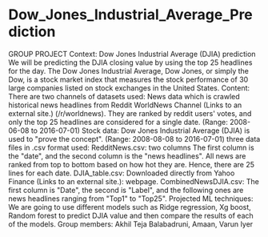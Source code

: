 # Dow_Jones_Industrial_Average_Prediction
GROUP PROJECT  Context:  Dow Jones Industrial Average (DJIA) prediction We will be predicting the DJIA closing value by using the top 25 headlines for the day.  The Dow Jones Industrial Average, Dow Jones, or simply the Dow, is a stock market index that measures the stock performance of 30 large companies listed on stock exchanges in the United States.  Content:  There are two channels of datasets used:  News data which is crawled historical news headlines from Reddit WorldNews Channel (Links to an external site.) (/r/worldnews). They are ranked by reddit users' votes, and only the top 25 headlines are considered for a single date. (Range: 2008-06-08 to 2016-07-01)  Stock data: Dow Jones Industrial Average (DJIA) is used to "prove the concept". (Range: 2008-08-08 to 2016-07-01)   three data files in .csv format used:  RedditNews.csv: two columns The first column is the "date", and the second column is the "news headlines". All news are ranked from top to bottom based on how hot they are. Hence, there are 25 lines for each date.  DJIA_table.csv: Downloaded directly from Yahoo Finance (Links to an external site.): webpage.  CombinedNewsDJIA.csv: The first column is "Date", the second is "Label", and the following ones are news headlines ranging from "Top1" to "Top25".  Projected ML techniques:  We are going to use different models such as Ridge regression, Xg boost, Random forest to predict DJIA value and then compare the results of each of the models.  Group members: Akhil Teja Balabadruni, Amaan, Varun Iyer
